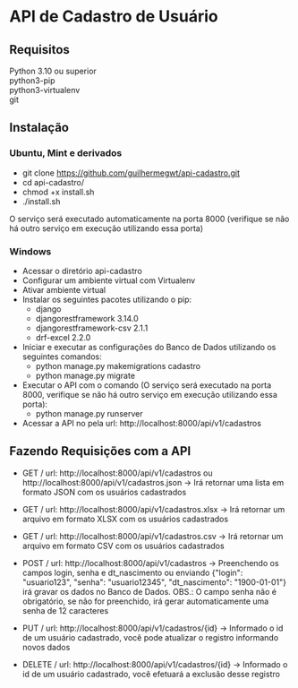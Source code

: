 # API de Cadastro de Usuário

## Requisitos

  Python 3.10 ou superior  
  python3-pip  
  python3-virtualenv  
  git  
  
## Instalação

### Ubuntu, Mint e derivados

- git clone https://github.com/guilhermegwt/api-cadastro.git  
- cd api-cadastro/  
- chmod +x install.sh  
- ./install.sh  

O serviço será executado automaticamente na porta 8000 (verifique se não há outro serviço em execução utilizando essa porta)  

### Windows

- Acessar o diretório api-cadastro  
- Configurar um ambiente virtual com Virtualenv  
- Ativar ambiente virtual  
- Instalar os seguintes pacotes utilizando o pip:  
  - django  
  - djangorestframework 3.14.0  
  - djangorestframework-csv 2.1.1  
  - drf-excel 2.2.0  
- Iniciar e executar as configurações do Banco de Dados utilizando os seguintes comandos:  
  - python manage.py makemigrations cadastro  
  - python manage.py migrate  
- Executar o API com o comando (O serviço será executado na porta 8000, verifique se não há outro serviço em execução utilizando essa porta):  
  - python manage.py runserver  
- Acessar a API no pela url: http://localhost:8000/api/v1/cadastros  

## Fazendo Requisições com a API

- GET / url: http://localhost:8000/api/v1/cadastros ou http://localhost:8000/api/v1/cadastros.json -> Irá retornar uma lista em formato JSON com os usuários cadastrados  

- GET / url: http://localhost:8000/api/v1/cadastros.xlsx -> Irá retornar um arquivo em formato XLSX com os usuários cadastrados  

- GET / url: http://localhost:8000/api/v1/cadastros.csv -> Irá retornar um arquivo em formato CSV com os usuários cadastrados   

- POST / url: http://localhost:8000/api/v1/cadastros -> Preenchendo os campos login, senha e dt_nascimento ou enviando {"login": "usuario123", "senha": "usuario12345", "dt_nascimento": "1900-01-01"} irá gravar os dados no Banco de Dados. OBS.: O campo senha não é obrigatório, se não for preenchido, irá gerar automaticamente uma senha de 12 caracteres  

- PUT / url: http://localhost:8000/api/v1/cadastros/{id} -> Informado o id de um usuário cadastrado, você pode atualizar o registro informando novos dados  

- DELETE / url: http://localhost:8000/api/v1/cadastros/{id} -> Informado o id de um usuário cadastrado, você efetuará a exclusão desse registro  

